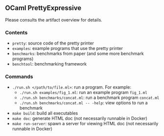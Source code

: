 ## OCaml PrettyExpressive

Please consults the artifact overview for details.

### Contents 

- `pretty`: source code of the pretty printer
- `examples`: example programs that use the pretty printer
- `benchmarks`: benchmarks from paper (and some more benchmark programs)
- `benchtool`: benchmarking framework

### Commands

- `./run.sh </path/to/file.ml>`: run a program. For example:
  - `./run.sh examples/fig_1.ml`: run an example program `fig_1.ml`
  - `./run.sh benchmarks/concat.ml`: run a benchmark program `concat.ml`
  - `./run.sh benchmarks/concat.ml -- -help`: view options to run a benchmark
- `make build`: build all executables
- `make doc`: generate HTML doc (not necessarily runnable in Docker)
- `make run-server`: spawn a server for viewing HTML doc (not necessarily runnable in Docker)
